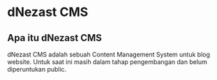 # dNezast CMS

## Apa itu dNezast CMS

dNezast CMS adalah sebuah Content Management System untuk blog website.
Untuk saat ini masih dalam tahap pengembangan dan belum diperuntukan public.
